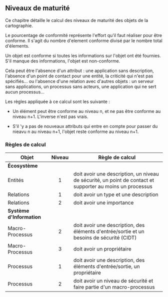 ## Niveaux de maturité

Ce chapitre détaille le calcul des niveaux de maturité des objets de la cartographie.

Le pourcentage de conformité représente l'effort qu'il faut réaliser pour être conforme.
Il s'agit du nombre d'element conforme divisé par le nombre total d'élements.

Un objet est conforme si toutes les informations sur l'objet ont été fournies.
S'il manque des informations, l'objet est non-conforme.

Cela peut être l'absence d'un attribut : une application sans description, l'absence d'un point de contact pour une entité, 
la criticité qui n'est pas spécifiés... ou l'absence d'une relation avec d'autres objets : un serveur sans applications, un processus sans acteurs, 
une application qui ne sert aucun processus...

Les règles appliquée à ce calcul sont les suivante :

* Un élément peut être conforme au niveau n, et ne pas être conforme au niveau n+1. L'inverse n'est pas vrais.

* S'il 'y a pas de nouveaux attributs qui entre en compte pour passer du nieavu n au niveau n+1, l'objet reste conforme au niveau n+1.

### Règles de calcul


| Objet | Niveau | Règle de calcul |
|---    |:-:     |---              |
| **Écosystème** | | |
| Entités | 1 | doit avoir une description, un niveau de sécurité, un point de contact et supporter au moins un processus |
| Relations | 1 | doit avoir un type et une description |
| Relations | 2 | doit avoir une importance |
| **Système d'Information** | | |
| Macro-Processus | 2 | doit avoir une description, des éléments d'entrée/sortie et un besoins de sécurité (CIDT) |
| Macro-Processus | 3 | doit avoir un propriétaire |
| Processus | 1 | doit avoir une description, des éléments d'entrée/sortie, un propriétaire  |
| Processus | 2 | doit avoir un niveau de sécurité et faire partie d'un macro-processus |



